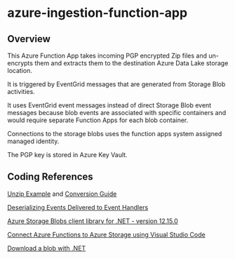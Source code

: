 # azure-ingestion-function-app

## Overview
This Azure Function App takes incoming PGP encrypted Zip files and un-encrypts them and extracts them to the destination Azure Data Lake storage location.

It is triggered by EventGrid messages that are generated from Storage Blob activities.

It uses EventGrid event messages instead of direct Storage Blob event messages because blob events are associated with specific containers and would require separate Function Apps for each blob container.

Connections to the storage blobs uses the function apps system assigned managed identity.

The PGP key is stored in Azure Key Vault.

## Coding References

[Unzip Example](https://www.frankysnotes.com/2019/02/how-to-unzip-automatically-your-files.html) and [Conversion Guide](https://elcamino.cloud/articles/2020-03-30-azure-storage-blobs-net-sdk-v12-upgrade-guide-and-tips.html)

[Deserializing Events Delivered to Event Handlers](https://github.com/Azure/azure-sdk-for-net/blob/main/sdk/eventgrid/Azure.Messaging.EventGrid/samples/Sample3_ParseAndDeserializeEvents.md)

[Azure Storage Blobs client library for .NET - version 12.15.0](https://learn.microsoft.com/en-us/dotnet/api/overview/azure/storage.blobs-readme?view=azure-dotnet)

[Connect Azure Functions to Azure Storage using Visual Studio Code](https://learn.microsoft.com/en-us/azure/azure-functions/functions-add-output-binding-storage-queue-vs-code?tabs=in-process&pivots=programming-language-csharp)

[Download a blob with .NET](https://learn.microsoft.com/en-us/azure/storage/blobs/storage-blob-download)

